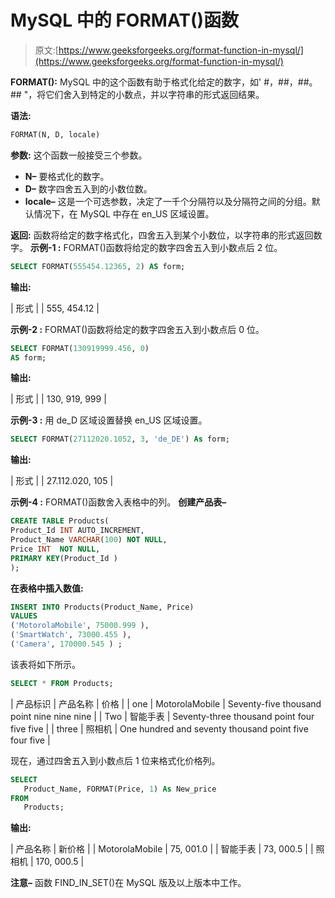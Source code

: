 # MySQL 中的 FORMAT()函数

> 原文:[https://www.geeksforgeeks.org/format-function-in-mysql/](https://www.geeksforgeeks.org/format-function-in-mysql/)

**FORMAT():**
MySQL 中的这个函数有助于格式化给定的数字，如' #，##，##。## "，将它们舍入到特定的小数点，并以字符串的形式返回结果。

**语法:**

```sql
FORMAT(N, D, locale)
```

**参数:**
这个函数一般接受三个参数。

*   **N–**
    要格式化的数字。
*   **D–**
    数字四舍五入到的小数位数。
*   **locale–**
    这是一个可选参数，决定了一千个分隔符以及分隔符之间的分组。默认情况下，在 MySQL 中存在 en_US 区域设置。

**返回:**
函数将给定的数字格式化，四舍五入到某个小数位，以字符串的形式返回数字。
**示例-1 :**
FORMAT()函数将给定的数字四舍五入到小数点后 2 位。

```sql
SELECT FORMAT(555454.12365, 2) AS form;
```

**输出:**

| 形式 |
| 555, 454.12 |

**示例-2 :**
FORMAT()函数将给定的数字四舍五入到小数点后 0 位。

```sql
SELECT FORMAT(130919999.456, 0) 
AS form;
```

**输出:**

| 形式 |
| 130, 919, 999 |

**示例-3 :**
用 de_D 区域设置替换 en_US 区域设置。

```sql
SELECT FORMAT(27112020.1052, 3, 'de_DE') As form;
```

**输出:**

| 形式 |
| 27.112.020, 105 |

**示例-4 :**
FORMAT()函数舍入表格中的列。
**创建产品表–**

```sql
CREATE TABLE Products(
Product_Id INT AUTO_INCREMENT,  
Product_Name VARCHAR(100) NOT NULL,
Price INT  NOT NULL,
PRIMARY KEY(Product_Id )
);
```

**在表格中插入数值:**

```sql
INSERT INTO Products(Product_Name, Price)
VALUES
('MotorolaMobile', 75000.999 ),
('SmartWatch', 73000.455 ),
('Camera', 170000.545 ) ;
```

该表将如下所示。

```sql
SELECT * FROM Products;
```

| 产品标识 | 产品名称 | 价格 |
| one | MotorolaMobile | Seventy-five thousand point nine nine nine |
| Two | 智能手表 | Seventy-three thousand point four five five |
| three | 照相机 | One hundred and seventy thousand point five four five |

现在，通过四舍五入到小数点后 1 位来格式化价格列。

```sql
SELECT  
   Product_Name, FORMAT(Price, 1) As New_price
FROM
   Products;
```

**输出:**

| 产品名称 | 新价格 |
| MotorolaMobile | 75, 001.0 |
| 智能手表 | 73, 000.5 |
| 照相机 | 170, 000.5 |

**注意–**
函数 FIND_IN_SET()在 MySQL 版及以上版本中工作。